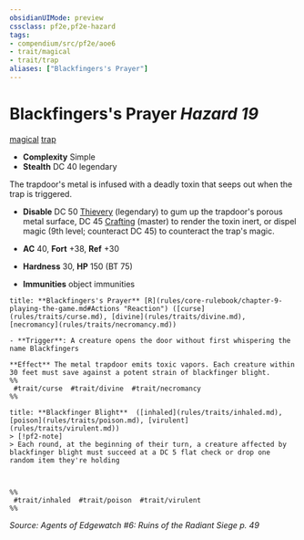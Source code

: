 ```yaml
---
obsidianUIMode: preview
cssclass: pf2e,pf2e-hazard
tags:
- compendium/src/pf2e/aoe6
- trait/magical
- trait/trap
aliases: ["Blackfingers's Prayer"]
---
```

# Blackfingers's Prayer *Hazard 19*  
[magical](magical.md "Magical Item Trait")  [trap](trap.md "Trap Hazard Trait")  

- **Complexity** Simple
- **Stealth** DC 40 legendary  

The trapdoor's metal is infused with a deadly toxin that seeps out when the trap is triggered.

- **Disable** DC 50 [Thievery](skills.md#Thievery) (legendary) to gum up the trapdoor's porous metal surface, DC 45 [Crafting](skills.md#Crafting) (master) to render the toxin inert, or dispel magic (9th level; counteract DC 45) to counteract the trap's magic.  

- **AC** 40, **Fort** +38, **Ref** +30
- **Hardness** 30, **HP** 150 (BT 75)
- **Immunities** object immunities

```ad-embed-ability
title: **Blackfingers's Prayer** [R](rules/core-rulebook/chapter-9-playing-the-game.md#Actions "Reaction") ([curse](rules/traits/curse.md), [divine](rules/traits/divine.md), [necromancy](rules/traits/necromancy.md))

- **Trigger**: A creature opens the door without first whispering the name Blackfingers

**Effect** The metal trapdoor emits toxic vapors. Each creature within 30 feet must save against a potent strain of blackfinger blight.  
%%
 #trait/curse  #trait/divine  #trait/necromancy 
%%
```
```ad-embed-ability
title: **Blackfinger Blight**  ([inhaled](rules/traits/inhaled.md), [poison](rules/traits/poison.md), [virulent](rules/traits/virulent.md))
> [!pf2-note] 
> Each round, at the beginning of their turn, a creature affected by blackfinger blight must succeed at a DC 5 flat check or drop one random item they're holding


  
%%
 #trait/inhaled  #trait/poison  #trait/virulent 
%%
```

*Source: Agents of Edgewatch #6: Ruins of the Radiant Siege p. 49*